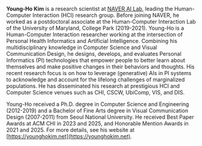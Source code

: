 **Young-Ho Kim** is a research scientist at [NAVER AI Lab](https://clova.ai/en/ai-research), leading the Human-Computer Interaction (HCI) research group. Before joining NAVER, he worked as a postdoctoral associate at the Human-Computer Interaction Lab of the University of Maryland, College Park (2019-2021). Young-Ho is a Human-Computer Interaction researcher working at the intersection of Personal Health Informatics and Artificial Intelligence. Combining his multidisciplinary knowledge in Computer Science and Visual Communication Design, he designs, develops, and evaluates Personal Informatics (PI) technologies that empower people to better learn about themselves and make positive changes in their behaviors and thoughts. His recent research focus is on how to leverage (generative) AIs in PI systems to acknowledge and account for the lifelong challenges of marginalized populations. He has disseminated his research at prestigious HCI and Computer Science venues such as CHI, CSCW, UbiComp, VIS, and DIS.

Young-Ho received a Ph.D. degree in Computer Science and Engineering (2012-2019) and a Bachelor of Fine Arts degree in Visual Communication Design (2007-2011) from Seoul National University. He received Best Paper Awards at ACM CHI in 2023 and 2025, and Honorable Mention Awards in 2021 and 2025. For more details, see his website at [https://younghokim.net](https://younghokim.net).